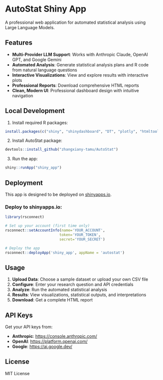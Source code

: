 # AutoStat Shiny App

A professional web application for automated statistical analysis using Large Language Models.

## Features

- **Multi-Provider LLM Support**: Works with Anthropic Claude, OpenAI GPT, and Google Gemini
- **Automated Analysis**: Generate statistical analysis plans and R code from natural language questions
- **Interactive Visualizations**: View and explore results with interactive plots
- **Professional Reports**: Download comprehensive HTML reports
- **Clean, Modern UI**: Professional dashboard design with intuitive navigation

## Local Development

1. Install required R packages:
```r
install.packages(c("shiny", "shinydashboard", "DT", "plotly", "htmltools"))
```

2. Install AutoStat package:
```r
devtools::install_github("zhangxiany-tamu/AutoStat")
```

3. Run the app:
```r
shiny::runApp("shiny_app")
```

## Deployment

This app is designed to be deployed on [shinyapps.io](https://www.shinyapps.io/).

### Deploy to shinyapps.io:

```r
library(rsconnect)

# Set up your account (first time only)
rsconnect::setAccountInfo(name='YOUR_ACCOUNT',
                         token='YOUR_TOKEN',
                         secret='YOUR_SECRET')

# Deploy the app
rsconnect::deployApp('shiny_app', appName = 'autostat')
```

## Usage

1. **Upload Data**: Choose a sample dataset or upload your own CSV file
2. **Configure**: Enter your research question and API credentials
3. **Analyze**: Run the automated statistical analysis
4. **Results**: View visualizations, statistical outputs, and interpretations
5. **Download**: Get a complete HTML report

## API Keys

Get your API keys from:
- **Anthropic**: https://console.anthropic.com/
- **OpenAI**: https://platform.openai.com/
- **Google**: https://ai.google.dev/

## License

MIT License
